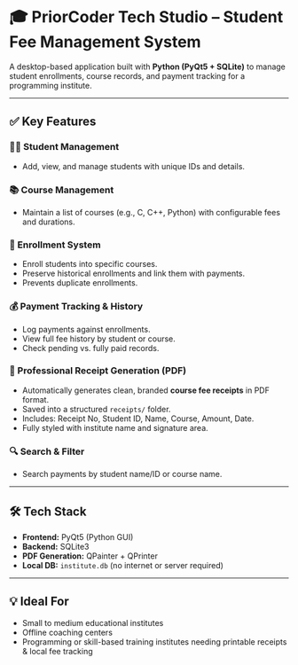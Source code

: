 # 🎓 PriorCoder Tech Studio – Student Fee Management System

A desktop-based application built with **Python (PyQt5 + SQLite)** to manage student enrollments, course records, and payment tracking for a programming institute.

---

## ✅ Key Features

### 👨‍🎓 Student Management
- Add, view, and manage students with unique IDs and details.

### 📚 Course Management
- Maintain a list of courses (e.g., C, C++, Python) with configurable fees and durations.

### 📝 Enrollment System
- Enroll students into specific courses.
- Preserve historical enrollments and link them with payments.
- Prevents duplicate enrollments.

### 💰 Payment Tracking & History
- Log payments against enrollments.
- View full fee history by student or course.
- Check pending vs. fully paid records.

### 🧾 Professional Receipt Generation (PDF)
- Automatically generates clean, branded **course fee receipts** in PDF format.
- Saved into a structured `receipts/` folder.
- Includes: Receipt No, Student ID, Name, Course, Amount, Date.
- Fully styled with institute name and signature area.

### 🔍 Search & Filter
- Search payments by student name/ID or course name.

---

## 🛠️ Tech Stack

- **Frontend:** PyQt5 (Python GUI)
- **Backend:** SQLite3
- **PDF Generation:** QPainter + QPrinter
- **Local DB:** `institute.db` (no internet or server required)

---

## 💡 Ideal For

- Small to medium educational institutes
- Offline coaching centers
- Programming or skill-based training institutes needing printable receipts & local fee tracking

